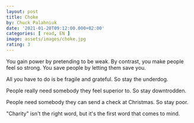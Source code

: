 ```yaml
---
layout: post
title: Choke
by: Chuck Palahniuk
date: '2021-01-20T09:12:00.000+02:00'
categories: [ read, EN ]
image: assets/images/choke.jpg
rating: 3
---
```


You gain power by pretending to be weak. By contrast, you make people feel so strong. You save people by letting them save you.

All you have to do is be fragile and grateful. So stay the underdog.

People really need somebody they feel superior to. So stay downtrodden.

People need somebody they can send a check at Christmas. So stay poor.

"Charity" isn't the right word, but it's the first word that comes to mind.

